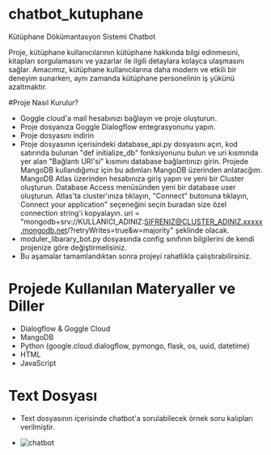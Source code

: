# chatbot_kutuphane

Kütüphane Dökümantasyon Sistemi Chatbot

Proje, kütüphane kullanıcılarının kütüphane hakkında bilgi edinmesini, kitapları sorgulamasını ve yazarlar ile ilgili detaylara kolayca ulaşmasını sağlar.
Amacımız, kütüphane kullanıcılarına daha modern ve etkili bir deneyim sunarken, aynı zamanda kütüphane personelinin iş yükünü azaltmaktır.

#Proje Nasıl Kurulur?
- Goggle cloud'a mail hesabınızı bağlayın ve proje oluşturun.
- Proje dosyanıza Goggle Dialogflow entegrasyonunu yapın.
- Proje dosyasını indirin
- Proje dosyasının içerisindeki database_api.py dosyasını açın, kod satırında bulunan "def initialize_db" fonksiyonunu bulun ve uri kısmında yer alan "Bağlantı URI'si" kısmını database bağlantınızı girin. Projede MangoDB kullandığımız için bu adımları MangoDB üzerinden anlatacğım. MangoDB Atlas üzerinden hesabınıza giriş yapın ve yeni bir Cluster oluşturun. Database Access menüsünden yeni bir database user oluşturun. Atlas'ta cluster'ınıza tıklayın, "Connect" butonuna tıklayın, Connect your application" seçeneğini seçin buradan size özel connection string'i kopyalayın. uri = "mongodb+srv://KULLANICI_ADINIZ:SIFRENIZ@CLUSTER_ADINIZ.xxxxx.mongodb.net/?retryWrites=true&w=majority" şeklinde olacak.
- moduler_libarary_bot.py dosyasında config sınıfının bilgilerini de kendi projenize göre değiştirmelisiniz.
- Bu aşamalar tamamlandıktan sonra projeyi rahatlıkla çalıştırabilirsiniz.

# Projede Kullanılan Materyaller ve Diller

- Dialogflow & Goggle Cloud
- MangoDB
- Python (google.cloud.dialogflow, pymongo, flask, os, uuid, datetime)
- HTML
- JavaScript

# Text Dosyası
- Text dosyasının içerisinde chatbot'a sorulabilecek örnek soru kalıpları verilmiştir.

- ![chatbot](https://github.com/user-attachments/assets/2477cf91-a425-4017-9529-1a9e1625edfa)

